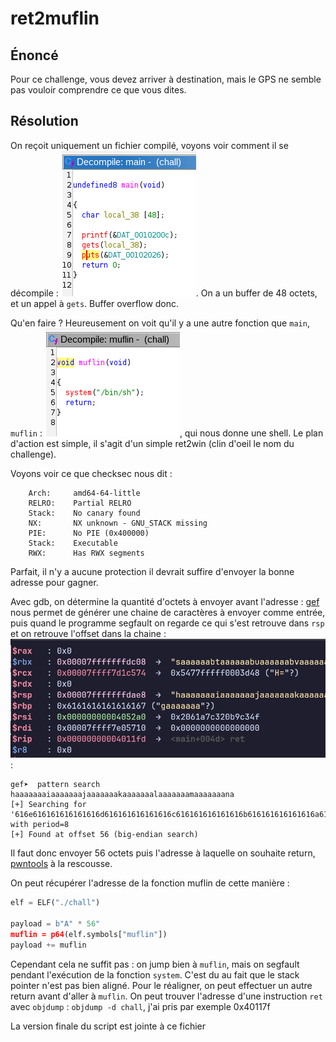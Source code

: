 # ret2muflin

## Énoncé
Pour ce challenge, vous devez arriver à destination, mais le GPS ne semble pas vouloir comprendre ce que vous dites.

## Résolution
On reçoit uniquement un fichier compilé, voyons voir comment il se décompile : ![Fichier décompilé](decompiled.png).
On a un buffer de 48 octets, et un appel à `gets`. Buffer overflow donc.

Qu'en faire ? Heureusement on voit qu'il y a une autre fonction que `main`, `muflin` : ![La fonction muflin](muflin.png), qui nous donne une shell. Le plan d'action est simple, il s'agit d'un simple ret2win (clin d'oeil le nom du challenge).

Voyons voir ce que checksec nous dit :
```
    Arch:     amd64-64-little
    RELRO:    Partial RELRO
    Stack:    No canary found
    NX:       NX unknown - GNU_STACK missing
    PIE:      No PIE (0x400000)
    Stack:    Executable
    RWX:      Has RWX segments
```
Parfait, il n'y a aucune protection il devrait suffire d'envoyer la bonne adresse pour gagner.

Avec gdb, on détermine la quantité d'octets à envoyer avant l'adresse : 
[gef](https://github.com/hugsy/gef) nous permet de générer une chaine de caractères à envoyer comme entrée, puis quand le programme segfault on regarde ce qui s'est retrouve dans `rsp` et on retrouve l'offset dans la chaine : ![Après le buffer overflow](rsp.png) :
```
gef➤  pattern search haaaaaaaiaaaaaaajaaaaaaakaaaaaaalaaaaaaamaaaaaaana
[+] Searching for '616e616161616161616d616161616161616c616161616161616b616161616161616a61616161616161696161616161616168'/'686161616161616169616161616161616a616161616161616b616161616161616c616161616161616d616161616161616e61' with period=8
[+] Found at offset 56 (big-endian search)
```

Il faut donc envoyer 56 octets puis l'adresse à laquelle on souhaite return, [pwntools](https://github.com/Gallopsled/pwntools) à la rescousse.

On peut récupérer l'adresse de la fonction muflin de cette manière :
```python
elf = ELF("./chall")

payload = b"A" * 56"
muflin = p64(elf.symbols["muflin"])
payload += muflin
```

Cependant cela ne suffit pas : on jump bien à `muflin`, mais on segfault pendant l'exécution de la fonction `system`. C'est du au fait que le stack pointer n'est pas bien aligné. Pour le réaligner, on peut effectuer un autre return avant d'aller à `muflin`.
On peut trouver l'adresse d'une instruction `ret` avec `objdump` : `objdump -d chall`, j'ai pris par exemple 0x40117f

La version finale du script est jointe à ce fichier
